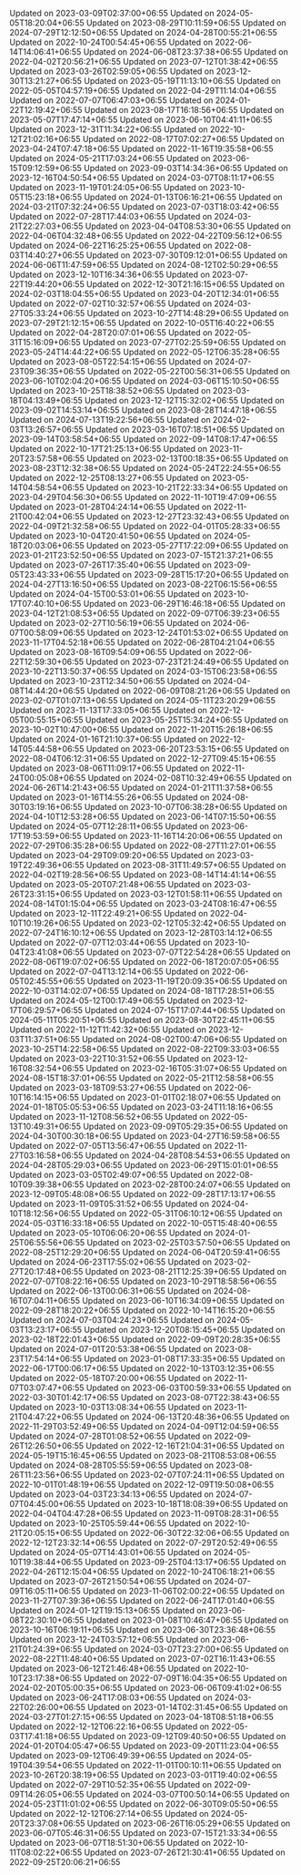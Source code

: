 
Updated on 2023-03-09T02:37:00+06:55
Updated on 2024-05-05T18:20:04+06:55
Updated on 2023-08-29T10:11:59+06:55
Updated on 2024-07-29T12:12:50+06:55
Updated on 2024-04-28T00:55:21+06:55
Updated on 2022-10-24T00:54:45+06:55
Updated on 2022-06-14T14:06:41+06:55
Updated on 2024-06-08T23:37:38+06:55
Updated on 2022-04-02T20:56:21+06:55
Updated on 2023-07-12T01:38:42+06:55
Updated on 2023-03-26T02:59:05+06:55
Updated on 2023-12-30T13:21:27+06:55
Updated on 2023-05-19T11:13:10+06:55
Updated on 2022-05-05T04:57:19+06:55
Updated on 2022-04-29T11:14:04+06:55
Updated on 2022-07-07T06:47:03+06:55
Updated on 2024-01-22T12:19:42+06:55
Updated on 2023-08-17T16:18:56+06:55
Updated on 2023-05-07T17:47:14+06:55
Updated on 2023-06-10T04:41:11+06:55
Updated on 2023-12-31T11:34:22+06:55
Updated on 2022-10-12T21:02:16+06:55
Updated on 2022-08-17T07:02:27+06:55
Updated on 2023-04-24T07:47:18+06:55
Updated on 2022-11-16T19:35:58+06:55
Updated on 2024-05-21T17:03:24+06:55
Updated on 2023-06-15T09:12:59+06:55
Updated on 2023-09-03T14:34:36+06:55
Updated on 2023-12-16T04:50:54+06:55
Updated on 2024-03-07T08:11:17+06:55
Updated on 2023-11-19T01:24:05+06:55
Updated on 2023-10-05T15:23:18+06:55
Updated on 2024-01-13T06:16:21+06:55
Updated on 2024-03-21T07:32:24+06:55
Updated on 2023-07-03T18:03:42+06:55
Updated on 2022-07-28T17:44:03+06:55
Updated on 2024-03-21T22:27:03+06:55
Updated on 2023-04-04T08:53:30+06:55
Updated on 2022-04-06T04:32:48+06:55
Updated on 2022-04-22T09:56:12+06:55
Updated on 2024-06-22T16:25:25+06:55
Updated on 2022-08-03T14:40:27+06:55
Updated on 2023-07-30T09:12:01+06:55
Updated on 2024-06-06T11:47:59+06:55
Updated on 2024-08-12T02:50:29+06:55
Updated on 2023-12-10T16:34:36+06:55
Updated on 2023-07-22T19:44:20+06:55
Updated on 2022-12-30T21:16:15+06:55
Updated on 2024-02-03T18:04:55+06:55
Updated on 2023-04-20T12:34:01+06:55
Updated on 2022-07-02T10:32:57+06:55
Updated on 2024-03-27T05:33:24+06:55
Updated on 2023-10-27T14:48:29+06:55
Updated on 2023-07-29T21:12:15+06:55
Updated on 2022-10-05T16:40:22+06:55
Updated on 2022-04-28T20:07:01+06:55
Updated on 2022-05-31T15:16:09+06:55
Updated on 2023-07-27T02:25:59+06:55
Updated on 2023-05-24T14:44:22+06:55
Updated on 2022-05-12T06:35:28+06:55
Updated on 2023-08-05T22:54:15+06:55
Updated on 2024-07-23T09:36:35+06:55
Updated on 2022-05-22T00:56:31+06:55
Updated on 2023-06-10T02:04:20+06:55
Updated on 2024-03-06T15:10:50+06:55
Updated on 2023-10-25T18:38:52+06:55
Updated on 2023-03-18T04:13:49+06:55
Updated on 2023-12-12T15:32:02+06:55
Updated on 2023-09-02T14:53:14+06:55
Updated on 2023-08-28T14:47:18+06:55
Updated on 2024-07-13T19:22:56+06:55
Updated on 2024-02-03T13:26:57+06:55
Updated on 2023-03-16T07:18:51+06:55
Updated on 2023-09-14T03:58:54+06:55
Updated on 2022-09-14T08:17:47+06:55
Updated on 2022-10-17T21:25:13+06:55
Updated on 2023-11-20T23:57:58+06:55
Updated on 2023-02-13T00:18:35+06:55
Updated on 2023-08-23T12:32:38+06:55
Updated on 2024-05-24T22:24:55+06:55
Updated on 2022-12-25T08:13:27+06:55
Updated on 2023-05-14T04:58:54+06:55
Updated on 2023-10-21T22:33:34+06:55
Updated on 2023-04-29T04:56:30+06:55
Updated on 2022-11-10T19:47:09+06:55
Updated on 2023-01-28T04:24:14+06:55
Updated on 2022-11-21T00:42:04+06:55
Updated on 2023-12-27T23:32:43+06:55
Updated on 2022-04-09T21:32:58+06:55
Updated on 2022-04-01T05:28:33+06:55
Updated on 2023-10-04T20:41:50+06:55
Updated on 2024-05-18T20:03:06+06:55
Updated on 2023-05-27T17:22:09+06:55
Updated on 2023-01-21T23:52:50+06:55
Updated on 2023-07-15T21:37:21+06:55
Updated on 2023-07-26T17:35:40+06:55
Updated on 2023-09-05T23:43:33+06:55
Updated on 2023-09-28T15:17:20+06:55
Updated on 2024-04-27T13:16:50+06:55
Updated on 2023-08-22T06:15:56+06:55
Updated on 2024-04-15T00:53:01+06:55
Updated on 2023-10-17T07:40:10+06:55
Updated on 2023-06-29T16:46:18+06:55
Updated on 2023-04-12T21:08:53+06:55
Updated on 2022-09-07T06:39:23+06:55
Updated on 2023-02-27T10:56:19+06:55
Updated on 2024-06-07T00:58:09+06:55
Updated on 2023-12-24T01:53:02+06:55
Updated on 2023-11-17T04:52:18+06:55
Updated on 2022-06-28T04:21:04+06:55
Updated on 2023-08-16T09:54:09+06:55
Updated on 2022-06-22T12:59:30+06:55
Updated on 2023-07-23T21:24:49+06:55
Updated on 2023-10-22T13:50:37+06:55
Updated on 2024-03-15T06:23:58+06:55
Updated on 2023-10-23T12:34:50+06:55
Updated on 2024-04-08T14:44:20+06:55
Updated on 2022-06-09T08:21:26+06:55
Updated on 2023-02-07T01:07:13+06:55
Updated on 2024-05-11T23:20:29+06:55
Updated on 2023-11-13T17:33:05+06:55
Updated on 2022-12-05T00:55:15+06:55
Updated on 2023-05-25T15:34:24+06:55
Updated on 2023-10-02T10:47:00+06:55
Updated on 2022-11-20T15:26:18+06:55
Updated on 2024-01-16T21:10:37+06:55
Updated on 2022-12-14T05:44:58+06:55
Updated on 2023-06-20T23:53:15+06:55
Updated on 2022-08-04T06:12:31+06:55
Updated on 2022-12-27T09:45:15+06:55
Updated on 2023-08-06T11:09:17+06:55
Updated on 2022-11-24T00:05:08+06:55
Updated on 2024-02-08T10:32:49+06:55
Updated on 2024-06-26T14:21:43+06:55
Updated on 2024-01-21T11:37:58+06:55
Updated on 2023-01-16T14:55:26+06:55
Updated on 2024-08-30T03:19:16+06:55
Updated on 2023-10-07T06:38:28+06:55
Updated on 2024-04-10T12:53:28+06:55
Updated on 2023-06-14T07:15:50+06:55
Updated on 2024-05-07T12:28:11+06:55
Updated on 2023-06-17T19:53:59+06:55
Updated on 2023-11-16T14:20:06+06:55
Updated on 2022-07-29T06:35:28+06:55
Updated on 2022-08-27T11:27:01+06:55
Updated on 2023-04-29T09:09:20+06:55
Updated on 2023-03-19T22:49:36+06:55
Updated on 2023-08-31T11:49:57+06:55
Updated on 2022-04-02T19:28:56+06:55
Updated on 2023-08-14T14:41:14+06:55
Updated on 2023-05-20T07:21:48+06:55
Updated on 2023-03-26T23:31:15+06:55
Updated on 2023-03-12T01:58:11+06:55
Updated on 2024-08-14T01:15:04+06:55
Updated on 2023-03-24T08:16:47+06:55
Updated on 2023-12-11T22:49:21+06:55
Updated on 2022-04-10T10:19:26+06:55
Updated on 2023-02-12T05:32:42+06:55
Updated on 2022-07-24T16:10:12+06:55
Updated on 2023-12-28T03:14:12+06:55
Updated on 2022-07-07T12:03:44+06:55
Updated on 2023-10-04T23:41:08+06:55
Updated on 2023-07-07T22:54:28+06:55
Updated on 2022-08-06T19:07:02+06:55
Updated on 2022-06-18T20:07:05+06:55
Updated on 2022-07-04T13:12:14+06:55
Updated on 2022-06-05T02:45:55+06:55
Updated on 2023-11-19T20:09:35+06:55
Updated on 2022-10-03T14:02:07+06:55
Updated on 2024-08-18T17:28:51+06:55
Updated on 2024-05-12T00:17:49+06:55
Updated on 2023-12-17T06:29:57+06:55
Updated on 2024-07-15T17:07:44+06:55
Updated on 2024-05-11T05:20:51+06:55
Updated on 2023-08-30T22:45:11+06:55
Updated on 2022-11-12T11:42:32+06:55
Updated on 2023-12-03T11:37:51+06:55
Updated on 2024-08-02T00:47:06+06:55
Updated on 2023-10-25T14:22:58+06:55
Updated on 2022-08-22T09:33:03+06:55
Updated on 2023-03-22T10:31:52+06:55
Updated on 2023-12-16T08:32:54+06:55
Updated on 2023-02-16T05:31:07+06:55
Updated on 2024-08-15T18:37:01+06:55
Updated on 2022-05-21T12:58:58+06:55
Updated on 2023-03-18T09:53:27+06:55
Updated on 2022-06-10T16:14:15+06:55
Updated on 2023-01-01T02:18:07+06:55
Updated on 2024-01-18T05:05:53+06:55
Updated on 2023-03-24T11:18:16+06:55
Updated on 2023-11-12T08:56:52+06:55
Updated on 2022-05-13T10:49:31+06:55
Updated on 2023-09-09T05:29:35+06:55
Updated on 2024-04-30T00:30:18+06:55
Updated on 2023-04-27T16:59:58+06:55
Updated on 2022-07-05T13:56:47+06:55
Updated on 2022-11-27T03:16:58+06:55
Updated on 2024-04-28T08:54:53+06:55
Updated on 2024-04-28T05:29:03+06:55
Updated on 2023-06-29T15:01:01+06:55
Updated on 2023-03-05T02:49:07+06:55
Updated on 2022-08-10T09:39:38+06:55
Updated on 2023-02-28T00:24:07+06:55
Updated on 2023-12-09T05:48:08+06:55
Updated on 2022-09-28T17:13:17+06:55
Updated on 2023-11-09T05:31:52+06:55
Updated on 2024-04-10T18:12:56+06:55
Updated on 2022-05-31T06:10:12+06:55
Updated on 2024-05-03T16:33:18+06:55
Updated on 2022-10-05T15:48:40+06:55
Updated on 2023-05-10T06:06:20+06:55
Updated on 2024-01-25T06:55:56+06:55
Updated on 2023-02-25T03:57:50+06:55
Updated on 2022-08-25T12:29:20+06:55
Updated on 2024-06-04T20:59:41+06:55
Updated on 2024-06-23T17:55:02+06:55
Updated on 2023-02-27T20:17:48+06:55
Updated on 2023-08-21T12:25:39+06:55
Updated on 2022-07-07T08:22:16+06:55
Updated on 2023-10-29T18:58:56+06:55
Updated on 2022-06-13T00:06:31+06:55
Updated on 2024-08-16T07:04:11+06:55
Updated on 2023-06-10T16:34:09+06:55
Updated on 2022-09-28T18:20:22+06:55
Updated on 2022-10-14T16:15:20+06:55
Updated on 2024-07-03T04:24:23+06:55
Updated on 2024-05-03T13:23:17+06:55
Updated on 2023-12-20T08:15:45+06:55
Updated on 2023-02-18T22:01:43+06:55
Updated on 2022-09-09T20:28:35+06:55
Updated on 2024-07-01T20:53:38+06:55
Updated on 2023-08-23T17:54:14+06:55
Updated on 2023-01-08T17:33:35+06:55
Updated on 2022-06-17T00:06:17+06:55
Updated on 2022-10-13T03:12:35+06:55
Updated on 2022-05-18T07:20:00+06:55
Updated on 2022-11-07T03:07:47+06:55
Updated on 2023-06-03T00:59:33+06:55
Updated on 2022-03-30T01:42:17+06:55
Updated on 2023-08-07T22:38:43+06:55
Updated on 2023-10-03T13:08:34+06:55
Updated on 2023-11-21T04:47:22+06:55
Updated on 2024-06-13T20:48:36+06:55
Updated on 2022-11-29T03:52:49+06:55
Updated on 2024-04-09T12:04:59+06:55
Updated on 2024-07-28T01:08:52+06:55
Updated on 2022-09-26T12:26:50+06:55
Updated on 2022-12-16T21:04:31+06:55
Updated on 2024-05-19T15:16:45+06:55
Updated on 2023-08-21T08:53:08+06:55
Updated on 2024-08-28T05:55:59+06:55
Updated on 2023-08-26T11:23:56+06:55
Updated on 2023-02-07T07:24:11+06:55
Updated on 2022-10-01T01:48:19+06:55
Updated on 2022-12-09T19:50:08+06:55
Updated on 2023-04-03T23:34:13+06:55
Updated on 2024-07-07T04:45:00+06:55
Updated on 2023-10-18T18:08:39+06:55
Updated on 2022-04-04T04:47:28+06:55
Updated on 2023-11-09T08:28:31+06:55
Updated on 2023-10-25T05:59:44+06:55
Updated on 2022-10-21T20:05:15+06:55
Updated on 2022-06-30T22:32:06+06:55
Updated on 2022-12-12T23:32:14+06:55
Updated on 2022-07-29T20:52:49+06:55
Updated on 2024-05-07T14:43:01+06:55
Updated on 2024-05-10T19:38:44+06:55
Updated on 2023-09-25T04:13:17+06:55
Updated on 2022-04-26T12:15:04+06:55
Updated on 2022-10-24T06:18:21+06:55
Updated on 2023-07-26T21:50:54+06:55
Updated on 2024-07-09T16:05:11+06:55
Updated on 2023-11-06T02:00:22+06:55
Updated on 2023-11-27T07:39:36+06:55
Updated on 2022-06-24T17:01:40+06:55
Updated on 2024-01-12T19:15:13+06:55
Updated on 2023-06-08T22:30:10+06:55
Updated on 2023-01-08T10:46:47+06:55
Updated on 2023-10-16T06:19:11+06:55
Updated on 2023-06-30T23:36:48+06:55
Updated on 2023-12-24T03:57:12+06:55
Updated on 2023-06-21T01:24:39+06:55
Updated on 2024-03-07T23:27:00+06:55
Updated on 2022-08-22T11:48:40+06:55
Updated on 2023-07-02T16:11:43+06:55
Updated on 2023-06-12T21:46:48+06:55
Updated on 2022-10-10T23:17:38+06:55
Updated on 2022-07-09T16:04:35+06:55
Updated on 2024-02-20T05:00:35+06:55
Updated on 2023-06-06T09:41:02+06:55
Updated on 2023-06-24T17:08:03+06:55
Updated on 2024-03-22T02:26:00+06:55
Updated on 2023-01-14T02:31:45+06:55
Updated on 2024-03-27T01:27:15+06:55
Updated on 2023-04-18T08:51:18+06:55
Updated on 2022-12-12T06:22:16+06:55
Updated on 2022-05-03T17:41:18+06:55
Updated on 2023-09-12T09:40:50+06:55
Updated on 2024-01-20T04:05:47+06:55
Updated on 2023-09-20T11:23:04+06:55
Updated on 2023-09-12T06:49:39+06:55
Updated on 2024-05-19T04:39:54+06:55
Updated on 2022-11-01T00:10:11+06:55
Updated on 2023-10-26T20:38:19+06:55
Updated on 2023-03-01T19:40:02+06:55
Updated on 2022-07-29T10:52:35+06:55
Updated on 2022-09-09T14:26:05+06:55
Updated on 2024-03-07T00:50:14+06:55
Updated on 2024-05-23T11:01:02+06:55
Updated on 2022-06-30T09:05:50+06:55
Updated on 2022-12-12T06:27:14+06:55
Updated on 2024-05-20T23:37:08+06:55
Updated on 2023-06-26T16:05:29+06:55
Updated on 2023-06-07T05:46:31+06:55
Updated on 2023-07-15T21:33:34+06:55
Updated on 2023-06-07T18:51:30+06:55
Updated on 2022-10-11T08:02:22+06:55
Updated on 2023-07-26T21:30:41+06:55
Updated on 2022-09-25T20:06:21+06:55